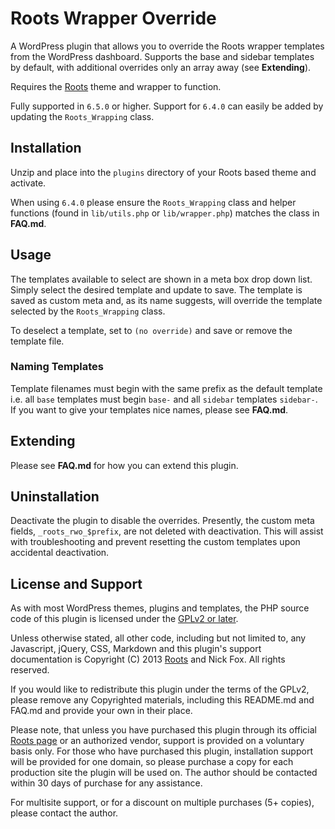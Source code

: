 # Roots Wrapper Override
A WordPress plugin that allows you to override the Roots wrapper templates from the WordPress dashboard. Supports the base and sidebar templates by default, with additional overrides only an array away (see **Extending**).

Requires the [Roots](http://www.roots.io) theme and wrapper to function. 

Fully supported in `6.5.0` or higher. Support for `6.4.0` can easily be added by updating the `Roots_Wrapping` class.

## Installation
Unzip and place into the `plugins` directory of your Roots based theme and activate. 

When using `6.4.0` please ensure the `Roots_Wrapping` class and helper functions (found in `lib/utils.php` or `lib/wrapper.php`) matches the class in **FAQ.md**.

## Usage
The templates available to select are shown in a meta box drop down list. Simply select the desired template and update to save. The template is saved as custom meta and, as its name suggests, will override the template selected by the `Roots_Wrapping` class.

To deselect a template, set to `(no override)` and save or remove the template file. 

### Naming Templates
Template filenames must begin with the same prefix as the default template i.e. all `base` templates must begin `base-` and all `sidebar` templates `sidebar-`. If you want to give your templates nice names, please see **FAQ.md**.

## Extending
Please see **FAQ.md** for how you can extend this plugin.

## Uninstallation
Deactivate the plugin to disable the overrides. Presently, the custom meta fields, `_roots_rwo_$prefix`, are not deleted with deactivation. This will assist with troubleshooting and prevent resetting the custom templates upon accidental deactivation.

## License and Support
As with most WordPress themes, plugins and templates, the PHP source code of this plugin is licensed under the [GPLv2 or later](http://www.gnu.org/licenses/gpl-2.0.html). 

Unless otherwise stated, all other code, including but not limited to, any Javascript, jQuery, CSS, Markdown and this plugin's support documentation is Copyright (C) 2013 [Roots](http://roots.io/) and Nick Fox. All rights reserved. 

If you would like to redistribute this plugin under the terms of the GPLv2, please remove any Copyrighted materials, including this README.md and FAQ.md and provide your own in their place.

Please note, that unless you have purchased this plugin through its official [Roots page](http://roots.io/plugins/roots-wrapper-override/) or an authorized vendor, support is provided on a voluntary basis only. For those who have purchased this plugin, installation support will be provided for one domain, so please purchase a copy for each production site the plugin will be used on. The author should be contacted within 30 days of purchase for any assistance.

For multisite support, or for a discount on multiple purchases (5+ copies), please contact the author.